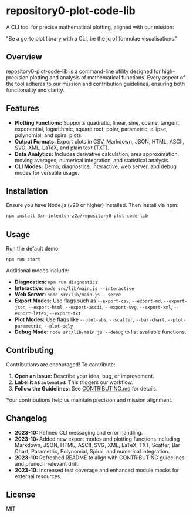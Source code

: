 # repository0-plot-code-lib

A CLI tool for precise mathematical plotting, aligned with our mission:

"Be a go-to plot library with a CLI, be the jq of formulae visualisations."

## Overview

repository0-plot-code-lib is a command-line utility designed for high-precision plotting and analysis of mathematical functions. Every aspect of the tool adheres to our mission and contribution guidelines, ensuring both functionality and clarity.

## Features

- **Plotting Functions:** Supports quadratic, linear, sine, cosine, tangent, exponential, logarithmic, square root, polar, parametric, ellipse, polynomial, and spiral plots.
- **Output Formats:** Export plots in CSV, Markdown, JSON, HTML, ASCII, SVG, XML, LaTeX, and plain text (TXT).
- **Data Analytics:** Includes derivative calculation, area approximation, moving averages, numerical integration, and statistical analysis.
- **CLI Modes:** Demo, diagnostics, interactive, web server, and debug modes for versatile usage.

## Installation

Ensure you have Node.js (v20 or higher) installed. Then install via npm:

```bash
npm install @xn-intenton-z2a/repository0-plot-code-lib
```

## Usage

Run the default demo:

```bash
npm run start
```

Additional modes include:

- **Diagnostics:** `npm run diagnostics`
- **Interactive:** `node src/lib/main.js --interactive`
- **Web Server:** `node src/lib/main.js --serve`
- **Export Modes:** Use flags such as `--export-csv`, `--export-md`, `--export-json`, `--export-html`, `--export-ascii`, `--export-svg`, `--export-xml`, `--export-latex`, `--export-txt`
- **Plot Modes:** Use flags like `--plot-abs`, `--scatter`, `--bar-chart`, `--plot-parametric`, `--plot-poly`
- **Debug Mode:** `node src/lib/main.js --debug` to list available functions.

## Contributing

Contributions are encouraged! To contribute:

1. **Open an Issue:** Describe your idea, bug, or improvement.
2. **Label it as `automated`:** This triggers our workflow.
3. **Follow the Guidelines:** See [CONTRIBUTING.md](./CONTRIBUTING.md) for details.

Your contributions help us maintain precision and mission alignment.

## Changelog

- **2023-10:** Refined CLI messaging and error handling.
- **2023-10:** Added new export modes and plotting functions including Markdown, JSON, HTML, ASCII, SVG, XML, LaTeX, TXT, Scatter, Bar Chart, Parametric, Polynomial, Spiral, and numerical integration.
- **2023-10:** Refreshed README to align with CONTRIBUTING guidelines and pruned irrelevant drift.
- **2023-10:** Increased test coverage and enhanced module mocks for external resources.

## License

MIT
